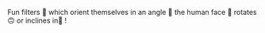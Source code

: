 
Fun filters 🥽 which orient themselves in an angle 📐 the human face 🧑 rotates 🙃 or inclines in🔄 ! 
 

